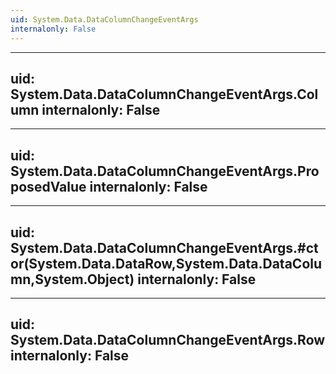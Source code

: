 ```yaml
---
uid: System.Data.DataColumnChangeEventArgs
internalonly: False
---
```


---
uid: System.Data.DataColumnChangeEventArgs.Column
internalonly: False
---

---
uid: System.Data.DataColumnChangeEventArgs.ProposedValue
internalonly: False
---

---
uid: System.Data.DataColumnChangeEventArgs.#ctor(System.Data.DataRow,System.Data.DataColumn,System.Object)
internalonly: False
---

---
uid: System.Data.DataColumnChangeEventArgs.Row
internalonly: False
---
